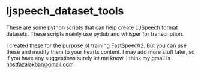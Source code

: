 # ljspeech_dataset_tools
These are some python scripts that can help create LJSpeech format datasets. These scripts mainly use pydub and whisper for transcription.

I created these for the purpose of training FastSpeech2. But you can use these and modify them to your hearts content.
I may add more stuff later, so if you have any suggestions surely let me know. I think my gmail is hostfazalakbar@gmail.com
